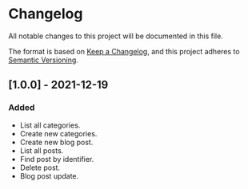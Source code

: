 # Changelog

All notable changes to this project will be documented in this file.

The format is based on [Keep a Changelog](https://keepachangelog.com/en/1.0.0/),
and this project adheres to [Semantic Versioning](https://semver.org/spec/v2.0.0.html).

## [1.0.0] - 2021-12-19

### Added

- List all categories.
- Create new categories.
- Create new blog post.
- List all posts.
- Find post by identifier.
- Delete post.
- Blog post update.
